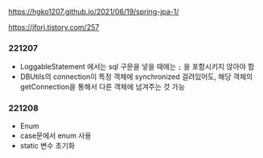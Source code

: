 https://hgko1207.github.io/2021/06/19/spring-jpa-1/



https://jforj.tistory.com/257



### 221207

- LoggableStatement 에서는 sql 구문을 넣을 때에는 `;` 을 포함시키지 않아야 함
- DBUtils의 connection이 특정 객체에 synchronized 걸려있어도, 해당 객체의 getConnection을 통해서 다른 객체에 넘겨주는 것 가능





### 221208

- Enum 
- case문에서 enum 사용
- static 변수 초기화






















